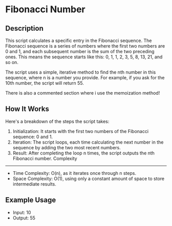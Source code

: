 Fibonacci Number 
===========================

Description
-----------

This script calculates a specific entry in the Fibonacci sequence. The Fibonacci sequence is a series of numbers where the first two numbers are 0 and 1, and each subsequent number is the sum of the two preceding ones. This means the sequence starts like this: 0, 1, 1, 2, 3, 5, 8, 13, 21, and so on.

The script uses a simple, iterative method to find the nth number in this sequence, where n is a number you provide. For example, if you ask for the 10th number, the script will return 55. 

There is also a commented section where i use the memoization method! 

How It Works
------------

Here's a breakdown of the steps the script takes:

1.  Initialization: It starts with the first two numbers of the Fibonacci sequence: 0 and 1.
2.  Iteration: The script loops, each time calculating the next number in the sequence by adding the two most recent numbers.
3.  Result: After completing the loop n times, the script outputs the nth Fibonacci number.
Complexity
----------

-   Time Complexity: O(n), as it iterates once through n steps.
-   Space Complexity: O(1), using only a constant amount of space to store intermediate results.

Example Usage
-------------

- Input: 10 
- Output: 55
